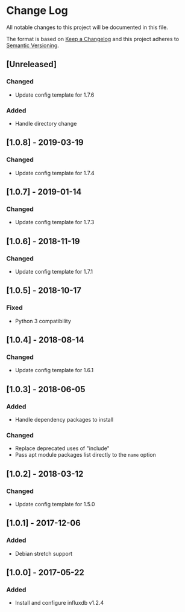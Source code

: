 # Change Log
All notable changes to this project will be documented in this file.

The format is based on [Keep a Changelog](http://keepachangelog.com/)
and this project adheres to [Semantic Versioning](http://semver.org/).

## [Unreleased]
### Changed
- Update config template for 1.7.6

### Added
- Handle directory change

## [1.0.8] - 2019-03-19
### Changed
- Update config template for 1.7.4

## [1.0.7] - 2019-01-14
### Changed
- Update config template for 1.7.3

## [1.0.6] - 2018-11-19
### Changed
- Update config template for 1.7.1

## [1.0.5] - 2018-10-17
### Fixed
- Python 3 compatibility

## [1.0.4] - 2018-08-14
### Changed
- Update config template for 1.6.1

## [1.0.3] - 2018-06-05
### Added
- Handle dependency packages to install

### Changed
- Replace deprecated uses of "include"
- Pass apt module packages list directly to the `name` option

## [1.0.2] - 2018-03-12
### Changed
- Update config template for 1.5.0

## [1.0.1] - 2017-12-06
### Added
- Debian stretch support

## [1.0.0] - 2017-05-22
### Added
- Install and configure influxdb v1.2.4
